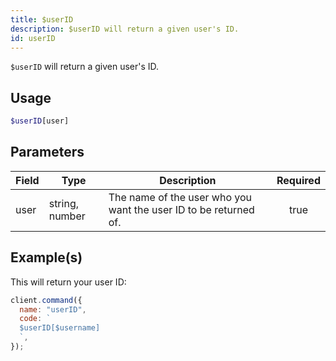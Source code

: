 ```yaml
---
title: $userID
description: $userID will return a given user's ID.
id: userID
---
```


`$userID` will return a given user's ID.

## Usage

```php
$userID[user]
```

## Parameters

| Field | Type           | Description                                                      | Required |
| ----- | -------------- | ---------------------------------------------------------------- | :------: |
| user  | string, number | The name of the user who you want the user ID to be returned of. |   true   |

## Example(s)

This will return your user ID:

```javascript
client.command({
  name: "userID",
  code: `
  $userID[$username]
  `,
});
```
